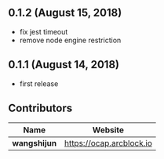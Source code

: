 ## 0.1.2 (August 15, 2018)
  - fix jest timeout
  - remove node engine restriction

## 0.1.1 (August 14, 2018)
  - first release


## Contributors

| Name           | Website                    |
| -------------- | -------------------------- |
| **wangshijun** | <https://ocap.arcblock.io> |
